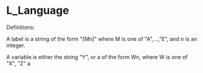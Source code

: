 # L_Language

Definitions: 

A label is a string of the form "[Mn]" where M is one of "A",...,"E", and n is an integer.

A variable is either the string "Y", or a  of the form Wn, where W is one of "X", "Z" a
